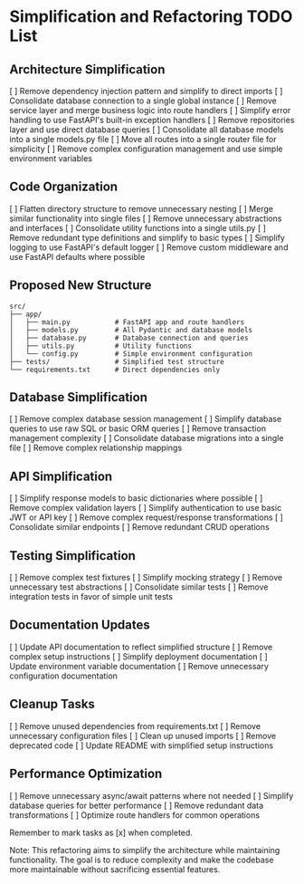 # Simplification and Refactoring TODO List

## Architecture Simplification

[ ] Remove dependency injection pattern and simplify to direct imports
[ ] Consolidate database connection to a single global instance
[ ] Remove service layer and merge business logic into route handlers
[ ] Simplify error handling to use FastAPI's built-in exception handlers
[ ] Remove repositories layer and use direct database queries
[ ] Consolidate all database models into a single models.py file
[ ] Move all routes into a single router file for simplicity
[ ] Remove complex configuration management and use simple environment variables

## Code Organization

[ ] Flatten directory structure to remove unnecessary nesting
[ ] Merge similar functionality into single files
[ ] Remove unnecessary abstractions and interfaces
[ ] Consolidate utility functions into a single utils.py
[ ] Remove redundant type definitions and simplify to basic types
[ ] Simplify logging to use FastAPI's default logger
[ ] Remove custom middleware and use FastAPI defaults where possible

## Proposed New Structure
```
src/
├── app/
│   ├── main.py           # FastAPI app and route handlers
│   ├── models.py         # All Pydantic and database models
│   ├── database.py       # Database connection and queries
│   ├── utils.py          # Utility functions
│   └── config.py         # Simple environment configuration
├── tests/                # Simplified test structure
└── requirements.txt      # Direct dependencies only
```

## Database Simplification

[ ] Remove complex database session management
[ ] Simplify database queries to use raw SQL or basic ORM queries
[ ] Remove transaction management complexity
[ ] Consolidate database migrations into a single file
[ ] Remove complex relationship mappings

## API Simplification

[ ] Simplify response models to basic dictionaries where possible
[ ] Remove complex validation layers
[ ] Simplify authentication to use basic JWT or API key
[ ] Remove complex request/response transformations
[ ] Consolidate similar endpoints
[ ] Remove redundant CRUD operations

## Testing Simplification

[ ] Remove complex test fixtures
[ ] Simplify mocking strategy
[ ] Remove unnecessary test abstractions
[ ] Consolidate similar tests
[ ] Remove integration tests in favor of simple unit tests

## Documentation Updates

[ ] Update API documentation to reflect simplified structure
[ ] Remove complex setup instructions
[ ] Simplify deployment documentation
[ ] Update environment variable documentation
[ ] Remove unnecessary configuration documentation

## Cleanup Tasks

[ ] Remove unused dependencies from requirements.txt
[ ] Remove unnecessary configuration files
[ ] Clean up unused imports
[ ] Remove deprecated code
[ ] Update README with simplified setup instructions

## Performance Optimization

[ ] Remove unnecessary async/await patterns where not needed
[ ] Simplify database queries for better performance
[ ] Remove redundant data transformations
[ ] Optimize route handlers for common operations

Remember to mark tasks as [x] when completed.

Note: This refactoring aims to simplify the architecture while maintaining functionality. The goal is to reduce complexity and make the codebase more maintainable without sacrificing essential features.
